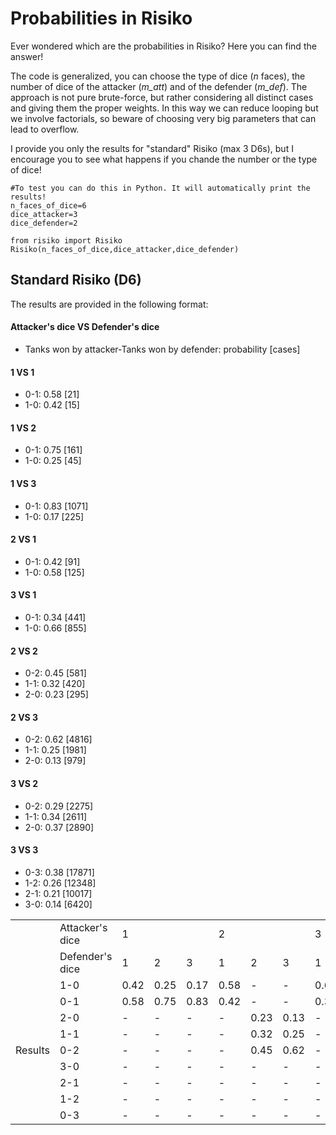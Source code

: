 # Probabilities in Risiko
Ever wondered which are the probabilities in Risiko?
Here you can find the answer!

The code is generalized, you can choose the type of dice (_n_ faces), the number of dice of the attacker (_m\_att_) and of the defender (_m\_def_).
The approach is not pure brute-force, but rather considering all distinct cases and giving them the proper weights. In this way we can reduce looping but we involve factorials, so beware of choosing very big parameters that can lead to overflow. 

I provide you only the results for "standard" Risiko (max 3 D6s), but I encourage you to see what happens if you chande the number or the type of dice!

```
#To test you can do this in Python. It will automatically print the results!
n_faces_of_dice=6
dice_attacker=3
dice_defender=2

from risiko import Risiko
Risiko(n_faces_of_dice,dice_attacker,dice_defender)
```
## Standard Risiko (D6)
The results are provided in the following format:
#### Attacker's dice VS Defender's dice
* Tanks won by attacker-Tanks won by defender:  probability \[cases\]
#### 1 VS 1
* 0-1: 0.58 \[21\]
* 1-0: 0.42 \[15\]
#### 1 VS 2
* 0-1: 0.75 \[161\]
* 1-0: 0.25 \[45\]
#### 1 VS 3
* 0-1: 0.83 \[1071\]
* 1-0: 0.17 \[225\]
#### 2 VS 1
* 0-1: 0.42 \[91\]
* 1-0: 0.58 \[125\]
#### 3 VS 1
* 0-1: 0.34 \[441\]
* 1-0: 0.66 \[855\]
#### 2 VS 2
* 0-2: 0.45 \[581\]
* 1-1: 0.32 \[420\]
* 2-0: 0.23 \[295\]
#### 2 VS 3
* 0-2: 0.62 \[4816\]
* 1-1: 0.25 \[1981\]
* 2-0: 0.13 \[979\]
#### 3 VS 2
* 0-2: 0.29 \[2275\]
* 1-1: 0.34 \[2611\]
* 2-0: 0.37 \[2890\]
#### 3 VS 3
* 0-3: 0.38 \[17871\]
* 1-2: 0.26 \[12348\]
* 2-1: 0.21 \[10017\]
* 3-0: 0.14 \[6420\]
<table>
  <tr>
    <td></td>
    <td>Attacker's dice</td>
    <td colspan='3'>1</td>
    <td colspan='3'>2</td>
    <td colspan='3'>3</td>
  </tr>
  <tr>
    <td></td>
    <td>Defender's dice</td>
    <td>1</td><td>2</td><td>3</td><td>1</td><td>2</td><td>3</td><td>1</td><td>2</td><td>3</td>
  </tr>
  <tr>
    <td rowspan='9' >Results</td><td>1-0</td><td>0.42</td><td>0.25</td><td>0.17</td> <td>0.58</td><td>-</td><td>-</td> <td>0.66</td><td>-</td><td>-</td>
  </tr>
  <tr><td>0-1</td> <td>0.58</td><td>0.75</td><td>0.83</td>  <td>0.42</td><td>-</td><td>-</td>  <td>0.34</td><td>-</td><td>-</td></tr>
  
  <tr><td>2-0</td> <td>-</td><td>-</td><td>-</td>  <td>-</td><td>0.23</td><td>0.13</td>  <td>-</td><td>0.37</td><td>-</td></tr>
  <tr><td>1-1</td> <td>-</td><td>-</td><td>-</td>  <td>-</td><td>0.32</td><td>0.25</td>  <td>-</td><td>0.34</td><td>-</td></tr>
  <tr><td>0-2</td> <td>-</td><td>-</td><td>-</td>  <td>-</td><td>0.45</td><td>0.62</td>  <td>-</td><td>0.29</td><td>-</td></tr>
  
  <tr><td>3-0</td> <td>-</td><td>-</td><td>-</td>  <td>-</td><td>-</td><td>-</td>  <td>-</td><td>-</td><td>0.14</td></tr>
  <tr><td>2-1</td> <td>-</td><td>-</td><td>-</td>  <td>-</td><td>-</td><td>-</td>  <td>-</td><td>-</td><td>0.21</td></tr>
  <tr><td>1-2</td> <td>-</td><td>-</td><td>-</td>  <td>-</td><td>-</td><td>-</td>  <td>-</td><td>-</td><td>0.26</td></tr>
  <tr><td>0-3</td> <td>-</td><td>-</td><td>-</td>  <td>-</td><td>-</td><td>-</td>  <td>-</td><td>-</td><td>0.38</td></tr>
</table>
